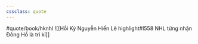 ```yaml
---
cssclass: quote
---
```

#quote/book/hknhl
![[Hồi Ký Nguyễn Hiến Lê highlight#l558 NHL từng nhận Đông Hồ là tri kỉ]]
